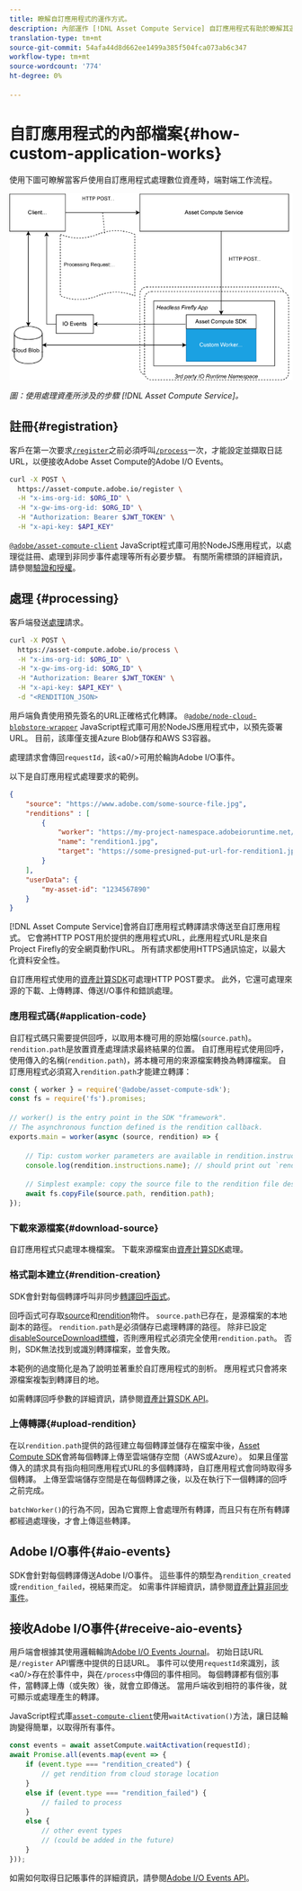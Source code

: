 ```yaml
---
title: 瞭解自訂應用程式的運作方式。
description: 內部運作 [!DNL Asset Compute Service] 自訂應用程式有助於瞭解其運作方式。
translation-type: tm+mt
source-git-commit: 54afa44d8d662ee1499a385f504fca073ab6c347
workflow-type: tm+mt
source-wordcount: '774'
ht-degree: 0%

---
```



# 自訂應用程式的內部檔案{#how-custom-application-works}

使用下圖可瞭解當客戶使用自訂應用程式處理數位資產時，端對端工作流程。

![自訂應用程式工作流程](assets/customworker.png)

*圖：使用處理資產所涉及的步驟 [!DNL Asset Compute Service]。*

## 註冊{#registration}

客戶在第一次要求[`/register`](api.md#register)之前必須呼叫[`/process`](api.md#process-request)一次，才能設定並擷取日誌URL，以便接收Adobe Asset Compute的Adobe I/O Events。

```sh
curl -X POST \
  https://asset-compute.adobe.io/register \
  -H "x-ims-org-id: $ORG_ID" \
  -H "x-gw-ims-org-id: $ORG_ID" \
  -H "Authorization: Bearer $JWT_TOKEN" \
  -H "x-api-key: $API_KEY"
```

[`@adobe/asset-compute-client`](https://github.com/adobe/asset-compute-client#usage) JavaScript程式庫可用於NodeJS應用程式，以處理從註冊、處理到非同步事件處理等所有必要步驟。 有關所需標頭的詳細資訊，請參閱[驗證和授權](api.md)。

## 處理 {#processing}

客戶端發送[處理](api.md#process-request)請求。

```sh
curl -X POST \
  https://asset-compute.adobe.io/process \
  -H "x-ims-org-id: $ORG_ID" \
  -H "x-gw-ims-org-id: $ORG_ID" \
  -H "Authorization: Bearer $JWT_TOKEN" \
  -H "x-api-key: $API_KEY" \
  -d "<RENDITION_JSON>
```

用戶端負責使用預先簽名的URL正確格式化轉譯。 [`@adobe/node-cloud-blobstore-wrapper`](https://github.com/adobe/node-cloud-blobstore-wrapper#presigned-urls) JavaScript程式庫可用於NodeJS應用程式中，以預先簽署URL。 目前，該庫僅支援Azure Blob儲存和AWS S3容器。

處理請求會傳回`requestId`，該&lt;a0/>可用於輪詢Adobe I/O事件。

以下是自訂應用程式處理要求的範例。

```json
{
    "source": "https://www.adobe.com/some-source-file.jpg",
    "renditions" : [
        {
            "worker": "https://my-project-namespace.adobeioruntime.net/api/v1/web/my-namespace-version/my-worker",
            "name": "rendition1.jpg",
            "target": "https://some-presigned-put-url-for-rendition1.jpg",
        }
    ],
    "userData": {
        "my-asset-id": "1234567890"
    }
}
```

[!DNL Asset Compute Service]會將自訂應用程式轉譯請求傳送至自訂應用程式。 它會將HTTP POST用於提供的應用程式URL，此應用程式URL是來自Project Firefly的安全網頁動作URL。 所有請求都使用HTTPS通訊協定，以最大化資料安全性。

自訂應用程式使用的[資產計算SDK](https://github.com/adobe/asset-compute-sdk#adobe-asset-compute-worker-sdk)可處理HTTP POST要求。 此外，它還可處理來源的下載、上傳轉譯、傳送I/O事件和錯誤處理。

<!-- TBD: Add the application diagram. -->

### 應用程式碼{#application-code}

自訂程式碼只需要提供回呼，以取用本機可用的原始檔(`source.path`)。 `rendition.path`是放置資產處理請求最終結果的位置。 自訂應用程式使用回呼，使用傳入的名稱(`rendition.path`)，將本機可用的來源檔案轉換為轉譯檔案。 自訂應用程式必須寫入`rendition.path`才能建立轉譯：

```javascript
const { worker } = require('@adobe/asset-compute-sdk');
const fs = require('fs').promises;

// worker() is the entry point in the SDK "framework".
// The asynchronous function defined is the rendition callback.
exports.main = worker(async (source, rendition) => {

    // Tip: custom worker parameters are available in rendition.instructions.
    console.log(rendition.instructions.name); // should print out `rendition.jpg`.

    // Simplest example: copy the source file to the rendition file destination so as to transfer the asset as is without processing.
    await fs.copyFile(source.path, rendition.path);
});
```

### 下載來源檔案{#download-source}

自訂應用程式只處理本機檔案。 下載來源檔案由[資產計算SDK](https://github.com/adobe/asset-compute-sdk#adobe-asset-compute-worker-sdk)處理。

### 格式副本建立{#rendition-creation}

SDK會針對每個轉譯呼叫非同步[轉譯回呼函式](https://github.com/adobe/asset-compute-sdk#rendition-callback-for-worker-required)。

回呼函式可存取[source](https://github.com/adobe/asset-compute-sdk#source)和[rendition](https://github.com/adobe/asset-compute-sdk#rendition)物件。 `source.path`已存在，是源檔案的本地副本的路徑。 `rendition.path`是必須儲存已處理轉譯的路徑。 除非已設定[disableSourceDownload標幟](https://github.com/adobe/asset-compute-sdk#worker-options-optional)，否則應用程式必須完全使用`rendition.path`。 否則，SDK無法找到或識別轉譯檔案，並會失敗。

本範例的過度簡化是為了說明並著重於自訂應用程式的剖析。 應用程式只會將來源檔案複製到轉譯目的地。

如需轉譯回呼參數的詳細資訊，請參閱[資產計算SDK API](https://github.com/adobe/asset-compute-sdk#api-details)。

### 上傳轉譯{#upload-rendition}

在以`rendition.path`提供的路徑建立每個轉譯並儲存在檔案中後，[Asset Compute SDK](https://github.com/adobe/asset-compute-sdk#adobe-asset-compute-worker-sdk)會將每個轉譯上傳至雲端儲存空間（AWS或Azure）。 如果且僅當傳入的請求具有指向相同應用程式URL的多個轉譯時，自訂應用程式會同時取得多個轉譯。 上傳至雲端儲存空間是在每個轉譯之後，以及在執行下一個轉譯的回呼之前完成。

`batchWorker()`的行為不同，因為它實際上會處理所有轉譯，而且只有在所有轉譯都經過處理後，才會上傳這些轉譯。

## Adobe I/O事件{#aio-events}

SDK會針對每個轉譯傳送Adobe I/O事件。 這些事件的類型為`rendition_created`或`rendition_failed`，視結果而定。 如需事件詳細資訊，請參閱[資產計算非同步事件](api.md#asynchronous-events)。

## 接收Adobe I/O事件{#receive-aio-events}

用戶端會根據其使用邏輯輪詢[Adobe I/O Events Journal](https://www.adobe.io/apis/experienceplatform/events/ioeventsapi.html#/Journaling)。 初始日誌URL是`/register` API響應中提供的日誌URL。 事件可以使用`requestId`來識別，該&lt;a0/>存在於事件中，與在`/process`中傳回的事件相同。 每個轉譯都有個別事件，當轉譯上傳（或失敗）後，就會立即傳送。 當用戶端收到相符的事件後，就可顯示或處理產生的轉譯。

JavaScript程式庫[`asset-compute-client`](https://github.com/adobe/asset-compute-client#usage)使用`waitActivation()`方法，讓日誌輪詢變得簡單，以取得所有事件。

```javascript
const events = await assetCompute.waitActivation(requestId);
await Promise.all(events.map(event => {
    if (event.type === "rendition_created") {
        // get rendition from cloud storage location
    }
    else if (event.type === "rendition_failed") {
        // failed to process
    }
    else {
        // other event types
        // (could be added in the future)
    }
}));
```

如需如何取得日記賬事件的詳細資訊，請參閱[Adobe I/O Events API](https://www.adobe.io/apis/experienceplatform/events/ioeventsapi.html#!adobedocs/adobeio-events/master/events-api-reference.yaml)。

<!-- TBD:
* Illustration of the controls/data flow.
* Basic overview, in text and not code, of how an application works.
-->
